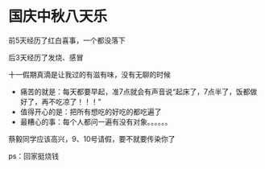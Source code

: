 # 国庆中秋八天乐

前5天经历了红白喜事，一个都没落下

后3天经历了发烧、感冒

十一假期真滴是让我过的有滋有味，没有无聊的时候


* 痛苦的就是：每天都要早起，准7点就会有声音说“起床了，7点半了，饭都做好了，再不吃凉了！！！”
* 值得开心的是：把所有想吃的好吃的都吃遍了
* 最糟心的事：每个人都问一遍有没有对象。。。。。。

蔡毅同学应该高兴，9、10号请假，要不就要传染你了

ps：回家挺烧钱